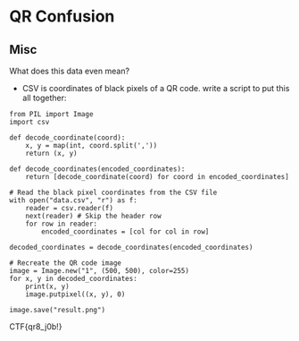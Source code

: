 # QR Confusion
## Misc

What does this data even mean?

- CSV is coordinates of black pixels of a QR code. write a script to put this all together:
```
from PIL import Image
import csv

def decode_coordinate(coord):
    x, y = map(int, coord.split(','))
    return (x, y)

def decode_coordinates(encoded_coordinates):
    return [decode_coordinate(coord) for coord in encoded_coordinates]

# Read the black pixel coordinates from the CSV file
with open("data.csv", "r") as f:
    reader = csv.reader(f)
    next(reader) # Skip the header row
    for row in reader:
        encoded_coordinates = [col for col in row]

decoded_coordinates = decode_coordinates(encoded_coordinates)

# Recreate the QR code image
image = Image.new("1", (500, 500), color=255)
for x, y in decoded_coordinates:
    print(x, y)
    image.putpixel((x, y), 0)

image.save("result.png")
```


CTF{qr8_j0b!}

